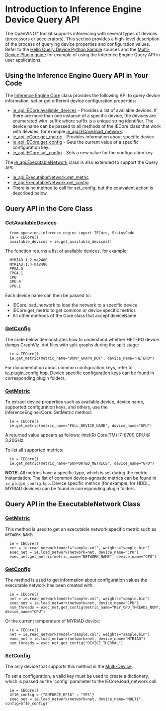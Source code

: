 # Introduction to Inference Engine Device Query API

The OpenVINO™ toolkit supports inferencing with several types of devices (processors or accelerators). 
This section provides a high-level description of the process of querying device properties and configuration values. Refer to the [Hello Query Device Python Sample](https://docs.openvinotoolkit.org/latest/openvino_inference_engine_ie_bridges_python_sample_hello_query_device_README.html) sources and the [Multi-Device Plugin guide](https://docs.openvinotoolkit.org/latest/openvino_docs_IE_DG_supported_plugins_MULTI.html) for example of using the Inference Engine Query API in user applications.

## Using the Inference Engine Query API in Your Code

The [Inference Engine Core](https://docs.openvinotoolkit.org/2021.1/ie_python_api/classie__api_1_1IECore.html) class provides the following API to query device information, set or get different device configuration properties:

* [ie_api.IECore.available_devices](https://docs.openvinotoolkit.org/2021.1/ie_python_api/classie__api_1_1IECore.html#a53ae93f362e9ceb7ffe27fcd20000025) - Provides a list of available devices. If there are more than one instance of a specific device, the devices are enumerated with .suffix where suffix is a unique string identifier. The device name can be passed to all methods of the IECore class that work with devices, for example [ie_api.IECore.load_network](https://docs.openvinotoolkit.org/2021.1/ie_python_api/classie__api_1_1IECore.html#ac9a2e043d14ccfa9c6bbf626cfd69fcc).
* [ie_api.ieCore.get_metric](https://docs.openvinotoolkit.org/latest/ie_python_api/classie__api_1_1IECore.html#af1cdf2ecbea6399c556957c2c2fdf8eb) - Provides information about specific device.
* [ie_api.IECore.get_config](https://docs.openvinotoolkit.org/latest/ie_python_api/classie__api_1_1IECore.html#a48764dec7c235d2374af8b8ef53c6363) - Gets the current value of a specific configuration key.
* [ie_api.IECore.set_config](https://docs.openvinotoolkit.org/latest/ie_python_api/classie__api_1_1IECore.html#a2c738cee90fca27146e629825c039a05)  - Sets a new value for the configuration key.

The [ie_api.ExecutableNetwork](https://docs.openvinotoolkit.org/2021.1/ie_python_api/classie__api_1_1ExecutableNetwork.html) class is also extended to support the Query API:
* [ie_api.ExecutableNetwork.get_metric](https://docs.openvinotoolkit.org/2021.1/ie_python_api/classie__api_1_1ExecutableNetwork.html#ab1266563989479fd897250390f4ca23b)
* [ie_api.ExecutableNetwork.get_config](https://docs.openvinotoolkit.org/2021.1/ie_python_api/classie__api_1_1ExecutableNetwork.html#a41880d0a92e9f34096f38b81b0fef3db)
* There is no method to call for set_config, but the equivalent action is described below.

## Query API in the Core Class

### GetAvailableDevices

<pre><code>  from openvino.inference_engine import IECore, StatusCode
  ie = IECore()
  available_devices = ie.get_available_devices()
</code></pre>

The function returns a list of available devices, for example:

<pre><code>  MYRIAD.1.2-ma2480
  MYRIAD.1.4-ma2480
  FPGA.0
  FPGA.1
  CPU
  GPU.0
  GPU.1
</code></pre>

Each device name can then be passed to:

- IECore.load_network to load the network to a specific device
- IECore.get_metric to get common or device specific metrics
- All other methods of the Core class that accept deviceName

### [GetConfig](https://docs.openvinotoolkit.org/latest/ie_python_api/classie__api_1_1IECore.html#a48764dec7c235d2374af8b8ef53c6363)

The code below demonstrates how to understand whether HETERO device dumps GraphViz .dot files with split graphs during the split stage:

<pre><code>  ie = IECore()
  ie.get_metric(metric_name="DUMP_GRAPH_DOT", device_name="HETERO")
</code></pre>

For documentation about common configuration keys, refer to ie_plugin_config.hpp. Device specific configuration keys can be found in corresponding plugin folders.

### [GetMetric](https://docs.openvinotoolkit.org/latest/ie_python_api/classie__api_1_1IECore.html#af1cdf2ecbea6399c556957c2c2fdf8eb)

To extract device properties such as available device, device name, supported configuration keys, and others, use the InferenceEngine::Core::GetMetric method:

<pre><code>  ie = IECore()
  ie.get_metric(metric_name="FULL_DEVICE_NAME", device_name="GPU")
</code></pre>

A returned value appears as follows: Intel(R) Core(TM) i7-8700 CPU @ 3.20GHz.

To list all supported metrics:

<pre><code>  ie = IECore()
  ie.get_metric(metric_name="SUPPORTED_METRICS", device_name="GPU")
</code></pre>


**NOTE:** All metrics have a specific type, which is set during the metric instantiation. The list of common device-agnostic metrics can be found in `ie_plugin_config.hpp`. Device specific metrics (for example, for HDDL, MYRIAD devices) can be found in corresponding plugin folders.

## Query API in the ExecutableNetwork Class

### [GetMetric](https://docs.openvinotoolkit.org/2021.1/ie_python_api/classie__api_1_1ExecutableNetwork.html#ab1266563989479fd897250390f4ca23b)

This method is used to get an executable network specific metric such as `NETWORK_NAME`:

<pre><code>  ie = IECore()
  net = ie.read_network(model="sample.xml", weights="sample.bin")
  exec_net = ie.load_network(network=net, device_name="CPU")
  exec_net.get_metric(metric_name="NETWORK_NAME", device_name="CPU") 
</code></pre>

### [GetConfig](https://docs.openvinotoolkit.org/2021.1/ie_python_api/classie__api_1_1ExecutableNetwork.html#a41880d0a92e9f34096f38b81b0fef3db)

The method is used to get information about configuration values the executable network has been created with:

<pre><code>  ie = IECore()
  net = ie.read_network(model="sample.xml", weights="sample.bin")
  exec_net = ie.load_network(network=net, device_name="CPU")
  num_threads = exec_net.get_config(metric_name="KEY_CPU_THREADS_NUM", device_name="CPU")
</code></pre>

Or the current temperature of MYRIAD device:

<pre><code>  ie = IECore()
  net = ie.read_network(model="sample.xml", weights="sample.bin")
  exec_net = ie.load_network(network=net, device_name="MYRIAD")
  num_threads = exec_net.get_config("DEVICE_THERMAL")
</code></pre>

### [SetConfig](https://docs.openvinotoolkit.org/latest/ie_python_api/classie__api_1_1IECore.html#a2c738cee90fca27146e629825c039a05)

The only device that supports this method is the [Multi-Device](https://docs.openvinotoolkit.org/latest/openvino_docs_IE_DG_supported_plugins_MULTI.html).

To set a configuration, a valid key must be used to create a dictionary, which is passed as the 'config' parameter to the IECore.load_network call.
<pre><code>  ie = IECore()
  bf16_config = {"ENFORCE_BF16" : "YES"}
  exec_net = ie.load_network(network=net, device_name="MULTI", config=bf16_config)
</code></pre>




